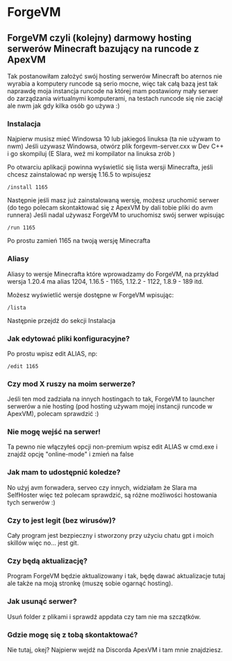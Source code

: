 # ForgeVM
## ForgeVM czyli (kolejny) darmowy hosting serwerów Minecraft bazujący na runcode z ApexVM
Tak postanowiłam założyć swój hosting serwerów Minecraft bo aternos nie wyrabia a komputery runcode są serio mocne, więc tak całą bazą jest tak naprawdę moja instancja runcode na której mam postawiony mały serwer do zarządzania wirtualnymi komputerami, na testach runcode się nie zaciął ale nwm jak gdy kilka osób go używa :)

### Instalacja
Najpierw musisz mieć Windowsa 10 lub jakiegoś linuksa (ta nie używam to nwm)
Jeśli uzywasz Windowsa, otwórz plik forgevm-server.cxx w Dev C++ i go skompiluj
(E Slara, weź mi kompilator na linuksa zrób )

Po otwarciu aplikacji powinna wyświetlić się lista wersji Minecrafta, jeśli chcesz zainstalować np wersję 1.16.5 to wpisujesz
```
/install 1165
```
Następnie jeśli masz już zainstalowaną wersję, możesz uruchomić serwer (do tego polecam skontaktować się z ApexVM by dali tobie pliki do avm runnera)
Jeśli nadal używasz ForgeVM to uruchomisz swój serwer wpisując 
```
/run 1165
```
Po prostu zamień 1165 na twoją wersję Minecrafta

### Aliasy
Aliasy to wersje Minecrafta które wprowadzamy do ForgeVM, na przykład wersja 1.20.4 ma alias 1204, 1.16.5 - 1165, 1.12.2 - 1122, 1.8.9 - 189 itd.

Możesz wyświetlić wersje dostępne w ForgeVM wpisując:
```
/lista
```
Następnie przejdź do sekcji Instalacja

### Jak edytować pliki konfiguracyjne? 
Po prostu wpisz edit ALIAS, np:
```
/edit 1165
```

### Czy mod X ruszy na moim serwerze?
Jeśli ten mod zadziała na innych hostingach to tak, ForgeVM to launcher serwerów a nie hosting (pod hosting używam mojej instancji runcode w ApexVM), polecam sprawdzić :)

### Nie mogę wejść na serwer!
Ta pewno nie włączyłeś opcji non-premium wpisz edit ALIAS w cmd.exe i znajdź opcję "online-mode" i zmień na false

### Jak mam to udostępnić koledze?
No użyj avm forwadera, serveo czy innych, widziałam że Slara ma SelfHoster więc też polecam sprawdzić, są różne możliwości hostowania tych serwerów :)

### Czy to jest legit (bez wirusów)?
Cały program jest bezpieczny i stworzony przy użyciu chatu gpt i moich skillów więc no... jest git.

### Czy będą aktualizację?
Program ForgeVM będzie aktualizowany i tak, będę dawać aktualizacje tutaj ale także na moją stronkę (muszę sobie ogarnąć hosting).

### Jak usunąć serwer?
Usuń folder z plikami i sprawdź appdata czy tam nie ma szczątków.

### Gdzie mogę się z tobą skontaktować?
Nie tutaj, okej? Najpierw wejdź na Discorda ApexVM i tam mnie znajdziesz.
